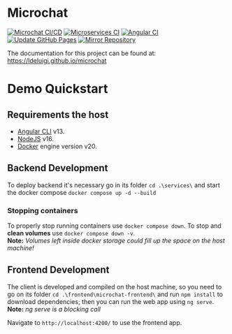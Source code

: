# Microchat
[![Microchat CI/CD](https://github.com/ldeluigi/microchat/actions/workflows/main.ci-cd.yml/badge.svg?branch=master&event=push)](https://github.com/ldeluigi/microchat/actions/workflows/main.ci-cd.yml)
[![Microservices CI](https://github.com/ldeluigi/microchat/actions/workflows/backend.ci.yml/badge.svg?branch=master&event=push)](https://github.com/ldeluigi/microchat/actions/workflows/backend.ci.yml)
[![Angular CI](https://github.com/ldeluigi/microchat/actions/workflows/frontend.ci.yml/badge.svg?branch=master&event=push)](https://github.com/ldeluigi/microchat/actions/workflows/frontend.ci.yml)
[![Update GitHub Pages](https://github.com/ldeluigi/microchat/actions/workflows/gh-pages.yml/badge.svg?branch=master&event=push)](https://ldeluigi.github.io/microchat/)
[![Mirror Repository](https://github.com/ldeluigi/microchat/actions/workflows/mirror.yml/badge.svg?branch=master&event=push)](https://gitlab.com/pika-lab/courses/ds/projects/ds-project-angelini-deluigi-magnani-ay2021)

The documentation for this project can be found at:
https://ldeluigi.github.io/microchat


# Demo Quickstart

## Requirements the host

- [Angular CLI](https://github.com/angular/angular-cli) v13.
- [NodeJS](https://nodejs.org/) v16.
- [Docker](https://www.docker.com/) engine version v20.

## Backend Development

To deploy backend it's necessary go in its folder `cd .\services\` and start the docker compose `docker compose up -d --build`

### Stopping containers

To properly stop running containers use `docker compose down`.
To stop and **clean volumes** use `docker compose down -v`.  
**Note:** _Volumes left inside docker storage could fill up the space on the host machine!_

## Frontend Development

The client is developed and compiled on the host machine, so you need to go on its folder `cd .\frontend\microchat-frontend\` and run `npm install` to download dependencies; then you can run the web app using `ng serve`.
**Note:** _ng serve is a blocking call_

Navigate to `http://localhost:4200/` to use the frontend app.

